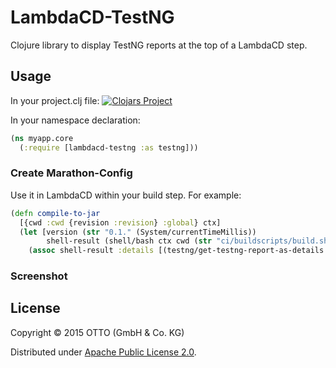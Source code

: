 # LambdaCD-TestNG

Clojure library to display TestNG reports at the top of a LambdaCD step.

## Usage

In your project.clj file:
[![Clojars Project](http://clojars.org/lambdacd-testng/latest-version.svg)](http://clojars.org/lambdacd-testng)

In your namespace declaration:
```clojure
(ns myapp.core
  (:require [lambdacd-testng :as testng]))
```

### Create Marathon-Config

Use it in LambdaCD within your build step. For example:
```clojure
(defn compile-to-jar
  [{cwd :cwd {revision :revision} :global} ctx]
  (let [version (str "0.1." (System/currentTimeMillis))
        shell-result (shell/bash ctx cwd (str "ci/buildscripts/build.sh " version " " revision))]
    (assoc shell-result :details [(testng/get-testng-report-as-details "build/reports/tests/testng-results.xml")])))
```

### Screenshot


## License

Copyright © 2015 OTTO (GmbH & Co. KG)

Distributed under [Apache Public License 2.0](http://www.apache.org/licenses/LICENSE-2.0.html).
